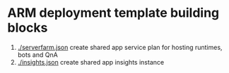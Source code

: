 # ARM deployment template building blocks

1. [./serverfarm.json](./serverfarm.json) create shared app service plan for hosting runtimes, bots and QnA
1. [./insights.json](./insights.json) create shared app insights instance
